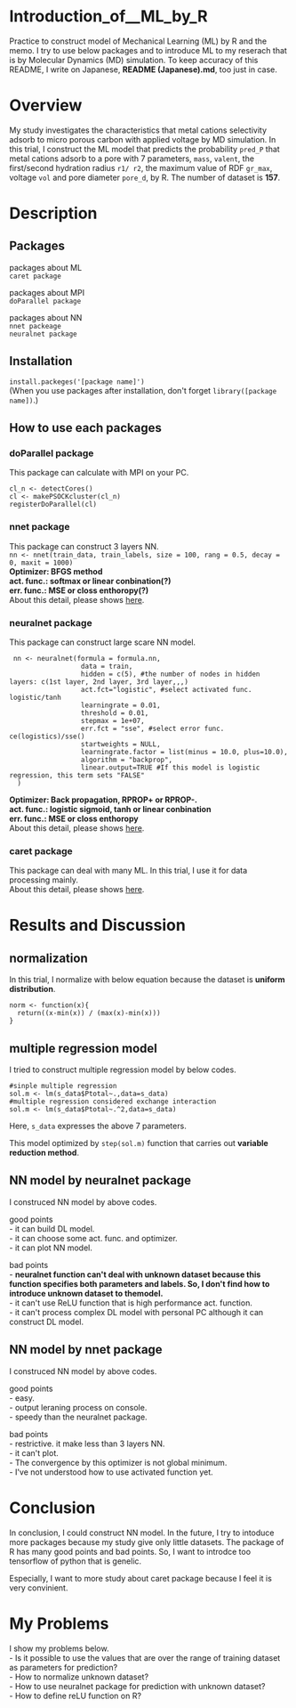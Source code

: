 # Introduction_of__ML_by_R
Practice to construct model of Mechanical Learning (ML) by R and the memo. I try to use below packages and to introduce ML to my reserach that is by Molecular Dynamics (MD) simulation. To keep accuracy of this README, I write on Japanese, **README (Japanese).md**, too just in case.   

# Overview
My study investigates the characteristics that metal cations selectivity adsorb to micro porous carbon with applied voltage by MD simulation. In this trial, I construct the ML model that predicts the probability `pred_P` that metal cations adsorb to a pore with 7 parameters, `mass`, `valent`, the first/second hydration radius `r1/ r2`, the maximum value of RDF `gr_max`, voltage `vol` and pore diameter `pore_d`, by R. The number of dataset is **157**.       

# Description  
## Packages  
packages about ML  
    `caret package`  
    
packages about MPI  
    `doParallel package`  

packages about NN  
    `nnet packeage`  
    `neuralnet package`

## Installation
`install.packeges('[package name]')`  
(When you use packages after installation, don't forget `library([package name])`.)
    
## How to use each packages
### doParallel package
This package can calculate with MPI on your PC.
```
cl_n <- detectCores()
cl <- makePSOCKcluster(cl_n)
registerDoParallel(cl)
```

### nnet package
This package can construct 3 layers NN.  
```nn <- nnet(train_data, train_labels, size = 100, rang = 0.5, decay = 0, maxit = 1000)```   
**Optimizer: BFGS method  
act. func.: softmax or linear conbination(?)  
err. func.: MSE or closs enthoropy(?)**  
About this detail, please shows [here](https://www.rdocumentation.org/packages/nnet/versions/7.3-14/topics/nnet).  
  
    
### neuralnet package  
This package can construct large scare NN model.  
```
 nn <- neuralnet(formula = formula.nn, 
                  data = train,
                  hidden = c(5), #the number of nodes in hidden layers: c(1st layer, 2nd layer, 3rd layer,,,)
                  act.fct="logistic", #select activated func. logistic/tanh
                  learningrate = 0.01, 
                  threshold = 0.01,
                  stepmax = 1e+07,
                  err.fct = "sse", #select error func. ce(logistics)/sse()
                  startweights = NULL,
                  learningrate.factor = list(minus = 10.0, plus=10.0),
                  algorithm = "backprop",
                  linear.output=TRUE #If this model is logistic regression, this term sets "FALSE"
  )
```  
**Optimizer: Back propagation, RPROP+ or RPROP-.  
act. func.: logistic sigmoid, tanh or linear conbination    
err. func.: MSE or closs enthoropy**    
About this detail, please shows [here](https://www.rdocumentation.org/packages/neuralnet/versions/1.44.2/topics/neuralnet).  

### caret package  
This package can deal with many ML. In this trial, I use it for data processing mainly.  
About this detail, please shows [here](http://topepo.github.io/caret/index.html).

 
# Results and Discussion
## normalization  
In this trial, I normalize with below equation because the dataset is **uniform distribution**.  
```
norm <- function(x){
  return((x-min(x)) / (max(x)-min(x)))
}
```   

## multiple regression model  
I tried to construct multiple regression model by below codes.   
```
#sinple multiple regression
sol.m <- lm(s_data$Ptotal~.,data=s_data)
#multiple regression considered exchange interaction 
sol.m <- lm(s_data$Ptotal~.^2,data=s_data)
```  
Here, `s_data` expresses the above 7 parameters. 

This model optimized by `step(sol.m)` function that carries out **variable reduction method**. 

## NN model by neuralnet package  
I construced NN model by above codes.  

good points  
    - it can build DL model.    
    - it can choose some act. func. and optimizer.    
    - it can plot NN model.  

bad points  
    - **neuralnet function can't deal with unknown dataset because this function specifies both parameters and labels. So, I don't find how to introduce unknown dataset to themodel.**    
    - it can't use ReLU function that is high performance act. function.   
    - it can't process complex DL model with personal PC although it can construct DL model.   

## NN model by nnet package  
I construced NN model by above codes.  

good points  
    - easy.  
    - output leraning process on console.  
    - speedy than the neuralnet package.  

bad points  
    - restrictive. it make less than 3 layers NN.  
    - it can't plot.  
    - The convergence by this optimizer is not global minimum.  
    - I've not understood how to use activated function yet.   
    

# Conclusion  
In conclusion, I could construct NN model. In the future, I try to intoduce more packages because my study give only little datasets. The package of R has many good points and bad points. So, I want to introdce too tensorflow of python that is genelic.   

Especially, I want to more study about caret package because I feel it is very convinient.  


# My Problems
I show my problems below.   
    - Is it possible to use the values that are over the range of training dataset as parameters for prediction?  
    - How to normalize unknown dataset?  
    - How to use neuralnet package for prediction with unknown dataset?    
    - How to define reLU function on R?



